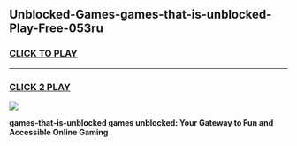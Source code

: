 
## Unblocked-Games-games-that-is-unblocked-Play-Free-053ru
<h3>
<a href="https://premium76.site?title=games-that-is-unblocked&ref=23A">CLICK TO PLAY</a></h3>
<hr>

<h3>
<a href="https://premium76.site?title=games-that-is-unblocked&ref=23A">CLICK 2 PLAY</a>
  
</h3>

<a href="https://premium76.site?title=games-that-is-unblocked&ref=23A"><img src="https://clearcache.store/games.png"></a>


**games-that-is-unblocked games unblocked: Your Gateway to Fun and Accessible Online Gaming**
